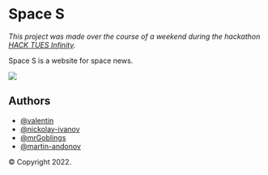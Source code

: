 # Space S

*This project was made over the course of a weekend during the hackathon [HACK TUES Infinity](https://hacktues.com).*

Space S is a website for space news.

<img src="/Users/sasho/webstorm_projects/C-Hashtag-Infinity/images/Space_S.png"/>

## Authors

- [@valentin](https://github.com/alt-plus-f4/C-Hashtag-infinity)
- [@nickolay-ivanov](https://github.com/nickolay-ivanov)
- [@mrGoblings](https://github.com/mrGoblings)
- [@martin-andonov](https://github.com/Martin-Andonov)

© Copyright 2022. 